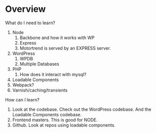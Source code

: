 # Overview

What do I need to learn?

1. Node
   1. Backbone and how it works with WP
   2. Express
   3. Motortrend is served by an EXPRESS server.
2. WordPress
   1. WPDB
   2. Multiple Databases
3. PHP
   1. How does it interact with mysql?
4. Loadable Components
5. Webpack?
6. Varnish/caching/transients


How can I learn?
1. Look at the codebase. Check out the WordPress codebase. And the Loadable Components codebase.
2. Frontend masters. This is good for NODE.
3. Github. Look at repos using loadable components.
